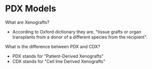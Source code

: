 # PDX Models

What are Xenografts?
- According to Oxford dictionary they are, "tissue grafts or organ transplants from a donor of a different species from the recipient". 

What is the difference between PDX and CDX?
- PDX stands for "Patient-Derived Xenografts"
- CDX stands for "Cell line Derived Xenografts"